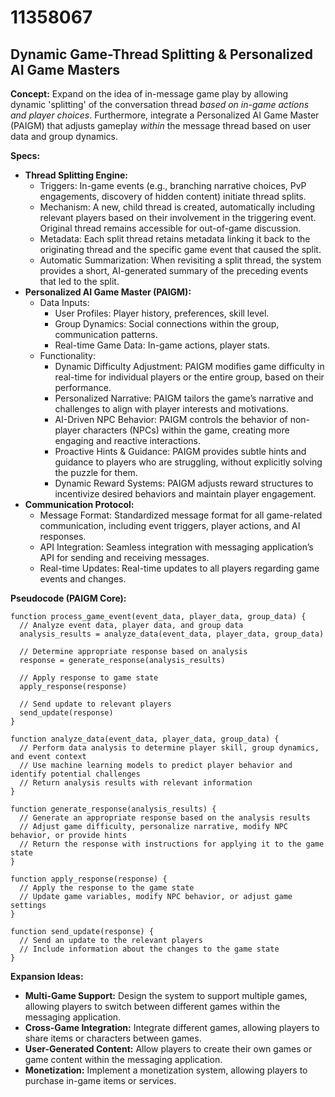 # 11358067

## Dynamic Game-Thread Splitting & Personalized AI Game Masters

**Concept:** Expand on the idea of in-message game play by allowing dynamic 'splitting' of the conversation thread *based on in-game actions and player choices*. Furthermore, integrate a Personalized AI Game Master (PAIGM) that adjusts gameplay *within* the message thread based on user data and group dynamics.

**Specs:**

*   **Thread Splitting Engine:**
    *   Triggers: In-game events (e.g., branching narrative choices, PvP engagements, discovery of hidden content) initiate thread splits.
    *   Mechanism: A new, child thread is created, automatically including relevant players based on their involvement in the triggering event. Original thread remains accessible for out-of-game discussion.
    *   Metadata: Each split thread retains metadata linking it back to the originating thread and the specific game event that caused the split.
    *   Automatic Summarization: When revisiting a split thread, the system provides a short, AI-generated summary of the preceding events that led to the split.
*   **Personalized AI Game Master (PAIGM):**
    *   Data Inputs:
        *   User Profiles: Player history, preferences, skill level.
        *   Group Dynamics: Social connections within the group, communication patterns.
        *   Real-time Game Data: In-game actions, player stats.
    *   Functionality:
        *   Dynamic Difficulty Adjustment: PAIGM modifies game difficulty in real-time for individual players or the entire group, based on their performance.
        *   Personalized Narrative: PAIGM tailors the game’s narrative and challenges to align with player interests and motivations.
        *   AI-Driven NPC Behavior: PAIGM controls the behavior of non-player characters (NPCs) within the game, creating more engaging and reactive interactions.
        *   Proactive Hints & Guidance: PAIGM provides subtle hints and guidance to players who are struggling, without explicitly solving the puzzle for them.
        *   Dynamic Reward Systems: PAIGM adjusts reward structures to incentivize desired behaviors and maintain player engagement.
*   **Communication Protocol:**
    *   Message Format: Standardized message format for all game-related communication, including event triggers, player actions, and AI responses.
    *   API Integration: Seamless integration with messaging application’s API for sending and receiving messages.
    *   Real-time Updates: Real-time updates to all players regarding game events and changes.

**Pseudocode (PAIGM Core):**

```pseudocode
function process_game_event(event_data, player_data, group_data) {
  // Analyze event data, player data, and group data
  analysis_results = analyze_data(event_data, player_data, group_data)

  // Determine appropriate response based on analysis
  response = generate_response(analysis_results)

  // Apply response to game state
  apply_response(response)

  // Send update to relevant players
  send_update(response)
}

function analyze_data(event_data, player_data, group_data) {
  // Perform data analysis to determine player skill, group dynamics, and event context
  // Use machine learning models to predict player behavior and identify potential challenges
  // Return analysis results with relevant information
}

function generate_response(analysis_results) {
  // Generate an appropriate response based on the analysis results
  // Adjust game difficulty, personalize narrative, modify NPC behavior, or provide hints
  // Return the response with instructions for applying it to the game state
}

function apply_response(response) {
  // Apply the response to the game state
  // Update game variables, modify NPC behavior, or adjust game settings
}

function send_update(response) {
  // Send an update to the relevant players
  // Include information about the changes to the game state
}
```

**Expansion Ideas:**

*   **Multi-Game Support:** Design the system to support multiple games, allowing players to switch between different games within the messaging application.
*   **Cross-Game Integration:** Integrate different games, allowing players to share items or characters between games.
*   **User-Generated Content:** Allow players to create their own games or game content within the messaging application.
*   **Monetization:** Implement a monetization system, allowing players to purchase in-game items or services.